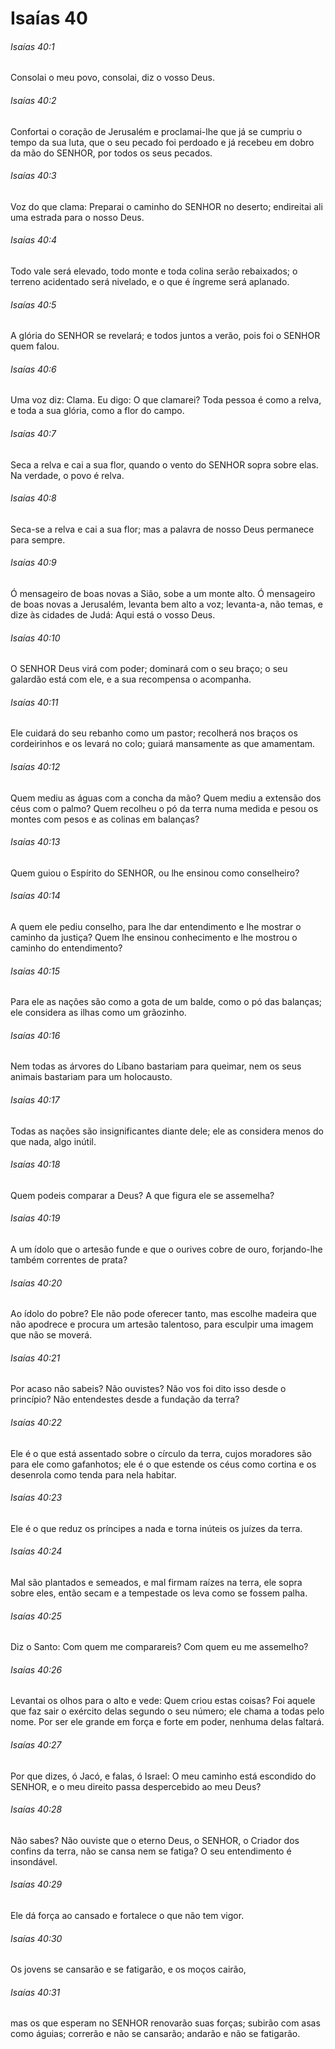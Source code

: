 # Isaías 40

###### Isaías 40:1

Consolai o meu povo, consolai, diz o vosso Deus.

###### Isaías 40:2

Confortai o coração de Jerusalém e proclamai-lhe que já se cumpriu o tempo da sua luta, que o seu pecado foi perdoado e já recebeu em dobro da mão do SENHOR, por todos os seus pecados.

###### Isaías 40:3

Voz do que clama: Preparai o caminho do SENHOR no deserto; endireitai ali uma estrada para o nosso Deus.

###### Isaías 40:4

Todo vale será elevado, todo monte e toda colina serão rebaixados; o terreno acidentado será nivelado, e o que é íngreme será aplanado.

###### Isaías 40:5

A glória do SENHOR se revelará; e todos juntos a verão, pois foi o SENHOR quem falou.

###### Isaías 40:6

Uma voz diz: Clama. Eu digo: O que clamarei? Toda pessoa é como a relva, e toda a sua glória, como a flor do campo.

###### Isaías 40:7

Seca a relva e cai a sua flor, quando o vento do SENHOR sopra sobre elas. Na verdade, o povo é relva.

###### Isaías 40:8

Seca-se a relva e cai a sua flor; mas a palavra de nosso Deus permanece para sempre.

###### Isaías 40:9

Ó mensageiro de boas novas a Sião, sobe a um monte alto. Ó mensageiro de boas novas a Jerusalém, levanta bem alto a voz; levanta-a, não temas, e dize às cidades de Judá: Aqui está o vosso Deus.

###### Isaías 40:10

O SENHOR Deus virá com poder; dominará com o seu braço; o seu galardão está com ele, e a sua recompensa o acompanha.

###### Isaías 40:11

Ele cuidará do seu rebanho como um pastor; recolherá nos braços os cordeirinhos e os levará no colo; guiará mansamente as que amamentam.

###### Isaías 40:12

Quem mediu as águas com a concha da mão? Quem mediu a extensão dos céus com o palmo? Quem recolheu o pó da terra numa medida e pesou os montes com pesos e as colinas em balanças?

###### Isaías 40:13

Quem guiou o Espírito do SENHOR, ou lhe ensinou como conselheiro?

###### Isaías 40:14

A quem ele pediu conselho, para lhe dar entendimento e lhe mostrar o caminho da justiça? Quem lhe ensinou conhecimento e lhe mostrou o caminho do entendimento?

###### Isaías 40:15

Para ele as nações são como a gota de um balde, como o pó das balanças; ele considera as ilhas como um grãozinho.

###### Isaías 40:16

Nem todas as árvores do Líbano bastariam para queimar, nem os seus animais bastariam para um holocausto.

###### Isaías 40:17

Todas as nações são insignificantes diante dele; ele as considera menos do que nada, algo inútil.

###### Isaías 40:18

Quem podeis comparar a Deus? A que figura ele se assemelha?

###### Isaías 40:19

A um ídolo que o artesão funde e que o ourives cobre de ouro, forjando-lhe também correntes de prata?

###### Isaías 40:20

Ao ídolo do pobre? Ele não pode oferecer tanto, mas escolhe madeira que não apodrece e procura um artesão talentoso, para esculpir uma imagem que não se moverá.

###### Isaías 40:21

Por acaso não sabeis? Não ouvistes? Não vos foi dito isso desde o princípio? Não entendestes desde a fundação da terra?

###### Isaías 40:22

Ele é o que está assentado sobre o círculo da terra, cujos moradores são para ele como gafanhotos; ele é o que estende os céus como cortina e os desenrola como tenda para nela habitar.

###### Isaías 40:23

Ele é o que reduz os príncipes a nada e torna inúteis os juízes da terra.

###### Isaías 40:24

Mal são plantados e semeados, e mal firmam raízes na terra, ele sopra sobre eles, então secam e a tempestade os leva como se fossem palha.

###### Isaías 40:25

Diz o Santo: Com quem me comparareis? Com quem eu me assemelho?

###### Isaías 40:26

Levantai os olhos para o alto e vede: Quem criou estas coisas? Foi aquele que faz sair o exército delas segundo o seu número; ele chama a todas pelo nome. Por ser ele grande em força e forte em poder, nenhuma delas faltará.

###### Isaías 40:27

Por que dizes, ó Jacó, e falas, ó Israel: O meu caminho está escondido do SENHOR, e o meu direito passa despercebido ao meu Deus?

###### Isaías 40:28

Não sabes? Não ouviste que o eterno Deus, o SENHOR, o Criador dos confins da terra, não se cansa nem se fatiga? O seu entendimento é insondável.

###### Isaías 40:29

Ele dá força ao cansado e fortalece o que não tem vigor.

###### Isaías 40:30

Os jovens se cansarão e se fatigarão, e os moços cairão,

###### Isaías 40:31

mas os que esperam no SENHOR renovarão suas forças; subirão com asas como águias; correrão e não se cansarão; andarão e não se fatigarão.

